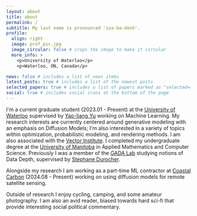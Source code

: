 ```yaml
---
layout: about
title: about
permalink: /
subtitle: My last name is pronounced 'sza-ba-dosh'.
profile:
  align: right
  image: prof_pic.jpg
  image_circular: false # crops the image to make it circular
  more_info: >
    <p>University of Waterloo</p>
    <p>Waterloo, ON, Canada</p>

news: false # includes a list of news items
latest_posts: true # includes a list of the newest posts
selected_papers: true # includes a list of papers marked as "selected={true}"
social: true # includes social icons at the bottom of the page
---
```


I'm a current graduate student (2023.01 - Present) at the [University of Waterloo](https://cs.uwaterloo.ca/) supervised by [Yao-liang Yu](https://cs.uwaterloo.ca/~y328yu) working on Machine Learning. My research interests are currently centered around generative modeling with an emphasis on Diffusion Models; I'm also interested in a variety of topics within optimization, probabilistic modeling, and rendering methods. I am also associated with the [Vector Institute](https://vectorinstitute.ai/). I completed my undergraduate degree at the [University of Manitoba](https://umanitoba.ca/) in Applied Mathematics and Computer Science. Previously I was a member of the [GADA Lab](https://home.cs.umanitoba.ca/~gada/) studying notions of Data Depth, supervised by [Stephane Durocher](https://home.cs.umanitoba.ca/~durocher/).

Alongside my research I am working as a part-time ML contractor at [Coastal Carbon](https://coastalcarbon.ai/) (2024.08 - Present) working on using diffusion models for remote satellite sensing.

Outside of research I enjoy cycling, camping, and some amateur photography. I am also an avid reader, biased towards hard sci-fi that provide interesting social political commentary. 


